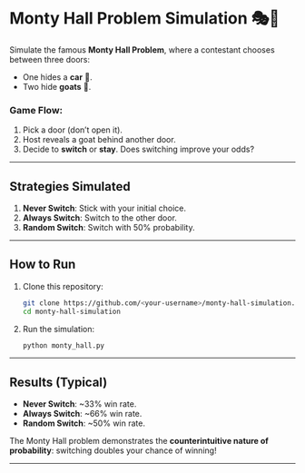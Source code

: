 # Monty Hall Problem Simulation 🎭🚪

Simulate the famous **Monty Hall Problem**, where a contestant chooses between three doors:
- One hides a **car** 🎉.
- Two hide **goats** 🐐.

### Game Flow:
1. Pick a door (don’t open it).
2. Host reveals a goat behind another door.
3. Decide to **switch** or **stay**. Does switching improve your odds?

---

## Strategies Simulated
1. **Never Switch**: Stick with your initial choice.
2. **Always Switch**: Switch to the other door.
3. **Random Switch**: Switch with 50% probability.

---

## How to Run
1. Clone this repository:
   ```bash
   git clone https://github.com/<your-username>/monty-hall-simulation.git
   cd monty-hall-simulation
   ```
2. Run the simulation:
   ```bash
   python monty_hall.py
   ```

---

## Results (Typical)
- **Never Switch**: ~33% win rate.
- **Always Switch**: ~66% win rate.
- **Random Switch**: ~50% win rate.

The Monty Hall problem demonstrates the **counterintuitive nature of probability**: switching doubles your chance of winning!

---
